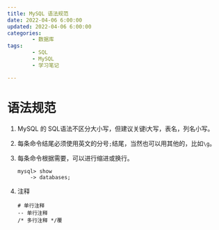 ```yaml
---
title: MySQL 语法规范
date: 2022-04-06 6:00:00
updated: 2022-04-06 6:00:00
categories:
        - 数据库
tags:
        - SQL
        - MySQL
        - 学习笔记

---
```


# 语法规范

1. MySQL 的 SQL语法不区分大小写，但建议关键i大写，表名，列名小写。

2. 每条命令结尾必须使用英文的分号`;`结尾，当然也可以用其他的，比如`\g`。

3. 每条命令根据需要，可以进行缩进或换行。

   ```MySQL
   mysql> show
       -> databases;
   ```

   

4. 注释

   ```MySQL
   # 单行注释
   -- 单行注释
   /* 多行注释 */覆
   ```
   
   